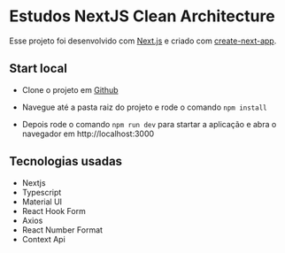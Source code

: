 # Estudos NextJS Clean Architecture

Esse projeto foi desenvolvido com [Next.js](https://nextjs.org/) e criado com [create-next-app](https://github.com/vercel/next.js/tree/canary/packages/create-next-app).

## Start local

- Clone o projeto em [Github](https://github.com/diegohyenna/estudo-nextjs-clean-architecture)

- Navegue até a pasta raiz do projeto e rode o comando `npm install`

- Depois rode o comando `npm run dev` para startar a aplicação e abra o navegador em http://localhost:3000

## Tecnologias usadas

- Nextjs
- Typescript
- Material UI
- React Hook Form
- Axios
- React Number Format
- Context Api

